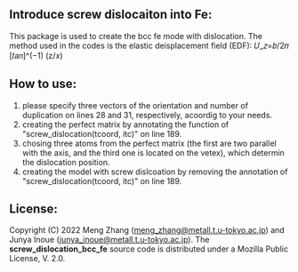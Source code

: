 ## Introduce screw dislocaiton into Fe:

This package is used to create the bcc fe mode with dislocation. 
The method used in the codes is the elastic deisplacement field (EDF): 𝑈_𝑧=𝑏/2𝜋 [𝑡𝑎𝑛]^(−1) (z/𝑥)

## How to use:
1) please specify three vectors of the orientation and number of duplication on lines 28 and 31, respectively, acoordig to your needs.
2) creating the perfect matrix by annotating the function of "screw_dislocation(tcoord, itc)" on line 189.
3) chosing three atoms from the perfect matrix (the first are two parallel with the axis, and the third one is located on the vetex), which determin the dislocation position.
4) creating the model with screw dislcoation by removing the annotation of "screw_dislocation(tcoord, itc)" on line 189.

## License:
Copyright (C) 2022 Meng Zhang (meng_zhang@metall.t.u-tokyo.ac.jp) and Junya Inoue (junya_inoue@metall.t.u-tokyo.ac.jp). 
The __screw_dislocation_bcc_fe__ source code is distributed under a Mozilla Public License, V. 2.0.
